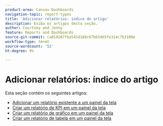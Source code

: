 ```yaml
---
product-area: Canvas Dashboards
navigation-topic: report-types
title: 'Adicionar relatórios: índice do artigo'
description: Exiba os artigos desta seção.
author: Courtney and Jenny
feature: Reports and Dashboards
source-git-commit: ca819287f6a541d188c67b65465fe314c7b3109e
workflow-type: tm+mt
source-wordcount: '52'
ht-degree: 0%

---
```



# Adicionar relatórios: índice do artigo

Esta seção contém os seguintes artigos:

* [Adicionar um relatório existente a um painel da tela](/help/quicksilver/reports-and-dashboards/canvas-dashboards/add-reports/add-existing-report.md)
* [Criar um relatório de KPI em um painel da tela](/help/quicksilver/reports-and-dashboards/canvas-dashboards/add-reports/build-kpi-report.md)
* [Criar um relatório de gráfico em um painel da tela](/help/quicksilver/reports-and-dashboards/canvas-dashboards/add-reports/build-chart-report.md)
* [Criar um relatório de tabela em um painel da tela](/help/quicksilver/reports-and-dashboards/canvas-dashboards/add-reports/build-table-report.md)
